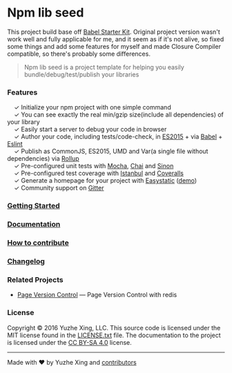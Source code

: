 # Npm lib seed

This project build base off [Babel Starter Kit](https://github.com/kriasoft/babel-starter-kit).
Original project version wasn't work well and fully applicable for me, and it seem as if it's not alive, so fixed some things and add some features for myself and made Closure Compiler compatible, so there's probably some differences.

> Npm lib seed is a project template for helping you easily bundle/debug/test/publish your libraries

### Features

&nbsp; &nbsp; ✓ Initialize your npm project with one simple command<br>
&nbsp; &nbsp; ✓ You can see exactly the real min/gzip size(include all dependencies) of your library<br>
&nbsp; &nbsp; ✓ Easily start a server to debug your code in browser<br>
&nbsp; &nbsp; ✓ Author your code, including tests/code-check, in [ES2015](https://babeljs.io/docs/learn-es2015/) + via [Babel](http://babeljs.io/) + [Eslint](http://eslint.org/)<br>
&nbsp; &nbsp; ✓ Publish as CommonJS, ES2015, UMD and Var(a single file without dependencies) via [Rollup](http://rollupjs.org/)<br>
&nbsp; &nbsp; ✓ Pre-configured unit tests with [Mocha](http://mochajs.org/), [Chai](http://chaijs.com/) and [Sinon](http://sinonjs.org/)<br>
&nbsp; &nbsp; ✓ Pre-configured test coverage with [Istanbul](https://github.com/gotwarlost/istanbul) and [Coveralls](https://coveralls.io/)<br>
&nbsp; &nbsp; ✓ Generate a homepage for your project with [Easystatic](https://easystatic.com) ([demo](http://www.kriasoft.com/babel-starter-kit/))<br>
&nbsp; &nbsp; ✓  Community support on [Gitter](https://gitter.im/4f2e/npm-lib-seed)

### [Getting Started](https://github.com/4f2e/npm-lib-seed/blob/master/template/docs/getting-started.md)

### [Documentation](https://github.com/4f2e/npm-lib-seed/tree/master/template/docs)


### [How to contribute](https://github.com/4f2e/npm-lib-seed/blob/master/template/CONTRIBUTING.md)


### [Changelog](https://github.com/4f2e/npm-lib-seed/blob/master/template/CHANGELOG.md)


### Related Projects

* [Page Version Control](https://github.com/4f2e/pvc) — Page Version Control with redis


### License

Copyright © 2016 Yuzhe Xing, LLC. This source code is licensed under the MIT license found in
the [LICENSE.txt](https://github.com/4f2e/npm-lib-seed/blob/master/template/LICENSE.txt) file.
The documentation to the project is licensed under the [CC BY-SA 4.0](http://creativecommons.org/licenses/by-sa/4.0/)
license.

---
Made with ♥ by Yuzhe Xing and [contributors](https://github.com/4f2e/npm-lib-seed/graphs/contributors)
